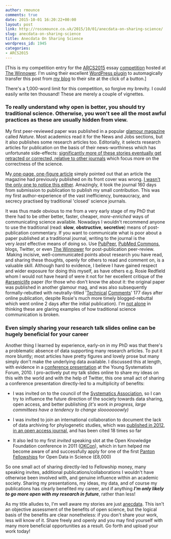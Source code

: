 ```yaml
---
author: rmounce
comments: true
date: 2015-10-01 16:20:22+00:00
layout: post
link: http://rossmounce.co.uk/2015/10/01/anecdata-on-sharing-science/
slug: anecdata-on-sharing-science
title: Anecdata On Sharing Science
wordpress_id: 1945
categories:
- ARCS2015
---
```


[This is my competition entry for the [ARCS2015](https://thewinnower.com/keywords/arcs2015) essay [competition](https://thewinnower.com/posts/contest-and-showcase-the-rewards-of-being-open) hosted at [The Winnower](https://thewinnower.com/). I'm using their excellent [WordPress plugin](https://thewinnower.com/posts/archiving-and-aggregating-alternative-scholarly-content-dois-for-blogs) to automagically transfer this post from [my blog](http://rossmounce.co.uk) to their site at the click of a button.]

There's a 1,000-word limit for this competition, so forgive my brevity. I could easily write ten thousand! These are merely a couple of vignettes.


### **To really understand why open is better, you should try traditional science. Otherwise, you won't see all the most awful practices as these are usually hidden from view.**


My first peer-reviewed paper was published in a popular [glamour magazine](http://arstechnica.com/science/2013/12/nobel-winner-boycotts-glamor-mags/) called _Nature_. Most academics read it for the News and Jobs sections, but it also publishes some research articles too. Editorially, it selects research articles for publication on the basis of their news-worthiness which has unfortunate side-effects: [significantly more of these stories eventually get retracted or corrected, relative to other journals](http://iai.asm.org/content/79/10/3855.full) which focus more on the correctness of the science.

My[ one-page, one-figure article](http://www.nature.com/nature/journal/v476/n7359/full/nature10266.html) simply pointed out that an article the magazine had previously published on its front cover was wrong. [I wasn't the only one to notice this either](http://www.nature.com/nature/journal/v476/n7359/full/nature10267.html). Amazingly, it took the journal 160 days from submission to publication to publish my small contribution. This was my first author-experience of the vast inefficiency, bureaucracy, and secrecy practised by traditional 'closed' science journals.

It was thus made obvious to me from a very early stage of my PhD that there had to be other better, faster, cheaper, _more-enriched_ ways of communicating science available. Nowadays I wouldn't recommend anyone to use the traditional (read: **slow**, **obstructive**, **secretive**) means of post-publication commentary. If you want to communicate what is poor about a paper published at a traditional journal, writing to the journal is the very _least_ effective means of doing so. Use [PubPeer](https://pubpeer.com/), [PubMed Commons](http://www.ncbi.nlm.nih.gov/pubmedcommons/), blogs, Twitter, or even [The Winnower](https://thewinnower.com/posts/opening-the-door-on-peer-review) for post-publication peer-review.  Making incisive, well-communicated points about research you have read, and sharing these thoughts, openly for others to read and comment on, is a valuable skill. Although hard to evidence, I believe I have gained respect and wider exposure for doing this myself, as have others e.g. Rosie Redfield whom I would not have heard of were it not for her excellent critique of the [#arseniclife](http://rrresearch.fieldofscience.com/2010/12/arsenic-associated-bacteria-nasas.html) paper (for those who don't know the about it: the original paper was published in another glamour mag, and was also subsequently formally-rebutted with neutrally-titled '[Technical](http://www.sciencemag.org/content/332/6034/1149.6.abstract) [Comments](http://www.sciencemag.org/content/332/6034/1149.3.abstract)' 177 days after online publication, despite Rosie's much more timely blogged-rebuttal which went online 2 days after the initial publication). I'm [not alone](http://www.theatlantic.com/technology/archive/2012/07/the-case-study-of-arsenic-life-how-the-internet-can-make-science-better/259581/) in thinking these are glaring examples of how traditional science communication is broken.


### **Even simply sharing your research talk slides online can be hugely beneficial for your career**


Another thing I learned by experience, early-on in my PhD was that there's a problematic absence of data supporting many research articles. To put it more bluntly; most articles have pretty figures and lovely prose but many simply don't make the underlying data available. I discussed this at length, with evidence in a [conference presentation](https://prezi.com/1s0lkatmc30t/the-continued-growth-of-phylogenetic-information/) at the Young Systematists Forum, 2010. I pro-actively put my talk slides online to share my ideas on this with the world and with the help of Twitter, this one small act of sharing a conference presentation directly-led to a multiplicity of benefits:



	
  * I was invited on to the council of the [Systematics Association](http://www.systass.org/), so I can try to influence the future direction of the society towards data sharing, open access, and better publishing _(it's work in progress, large committees have a tendency to change slooooooowly)_

	
  * I was invited to join an international collaboration to document the lack of data archiving for phylogenetic studies, which was [published in 2012, in an open access journal](http://www.biomedcentral.com/1756-0500/5/574), and has been cited 18 times so far

	
  * It also led to my first _invited_ speaking slot at the Open Knowledge Foundation conference in 2011 ([OKCon](http://2011.okcon.org/)), which in turn helped me become aware of and successfully apply for one of the first [Panton Fellowships](http://pantonprinciples.org/panton-fellowships/) for Open Data in Science (£8,000)


So one small act of sharing directly-led to Fellowship money, many speaking invites, additional publications/collaborations I wouldn't have otherwise been involved with, and genuine influence within an academic society. Sharing my presentations, my ideas, my data, and of course my publications has clearly benefited my career, and if anything **_I'm only likely to go more open with my research in future_**, rather than less!

As my title alludes to, I'm well aware my stories are just [anecdata](https://en.wiktionary.org/wiki/anecdata). This isn't an objective assessment of the benefits of open science, but the logical basis of the benefits are clear nonetheless: if you don't share your work, less will know of it. Share freely and openly and you may find yourself with many more beneficial opportunities as a result. Go forth and upload your work today!
